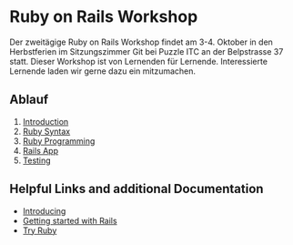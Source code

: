 # Ruby on Rails Workshop

Der zweitägige Ruby on Rails Workshop findet am 3-4. Oktober in den Herbstferien
im Sitzungszimmer Git bei Puzzle ITC an der Belpstrasse 37 statt.
Dieser Workshop ist von Lernenden für Lernende. Interessierte Lernende laden wir gerne 
dazu ein mitzumachen.

## Ablauf

1. [Introduction](files/01_introduction.md)
1. [Ruby Syntax](files/02_ruby_syntax.md)
1. [Ruby Programming](files/03_ruby_programming.md)
1. [Rails App](files/04_rails_app.md)
1. [Testing](files/05_testing.md)

## Helpful Links and additional Documentation

- [Introducing](http://kottans.org/ruby-slides/public/rubybasics/#run-files)
- [Getting started with Rails](http://guides.rubyonrails.org/getting_started.html)
- [Try Ruby](http://tryruby.org)
